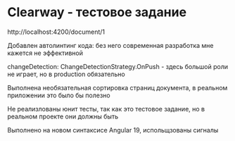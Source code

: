 # Clearway - тестовое задание 

http://localhost:4200/document/1

Добавлен автолинтинг кода: без него современная разработка мне кажется не эффективной

changeDetection: ChangeDetectionStrategy.OnPush - здесь большой роли не играет, но в production обязательно

Выполнена необязательная сортировка страниц документа, в реальном приложении это было бы полезно

Не реализлованы юнит тесты, так как это тестовое задание, но в реальном проекте они должны быть

Выполнено на новом синтаксисе Angular 19, испольщзованы сигналы
